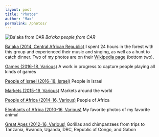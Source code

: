 ```yaml
---
layout: post
title: "Photos"
author: "Max"
permalink: /photos/
---
```


![Ba'aka from CAR](https://lh3.googleusercontent.com/tsCCzJVLMGM-jTM7BsY0u96Qw2ychEGQpJoAiggl6ornFnq1o8jLTNcsjexgewrEQ1351rA4AVy3WcSzbJMUwgBYwBIFyck08yxmvYp8I-TuwWdB0VTzp6CPW9HhVGLAO7FMpdqmmvk=w2400 "Ba'aka from Central African Republic")
*Ba'aka people from CAR*

[Ba'aka (2014, Central African Republic)](https://photos.app.goo.gl/BKAU2rGxGvfHs1s46) I spent 24 hours in the forest with this group and experienced their music and singing, as well as a hunt to catch dinner. Two of my photos are on their [Wikipedia page](https://en.wikipedia.org/wiki/Aka_people) (bottom two). 

[Games (2016-18, Various)](https://photos.app.goo.gl/EqaiygLuEvEPZWM76) A work in progress to capture people playing all kinds of games

[People of Israel (2016-18, Israel)](https://photos.app.goo.gl/hgP75KAT5t6zVRUn8) People in Israel

[Markets (2015-19, Various)](https://photos.app.goo.gl/tSnaRcd44ykj3S26A) Markets around the world

[People of Africa (2014-16, Various)](https://photos.app.goo.gl/vCoJw632WH7P7W589) People of Africa

[Elephants of Africa (2010-16, Various)](https://photos.app.goo.gl/CAPAfRpdPFeEfVJW6) My favorite photos of my favorite animal

[Great Apes (2012-16, Various)](https://photos.app.goo.gl/XDRxTtTdRwdK58eJ8) Gorillas and chimpanzees from trips to Tanzania, Rwanda, Uganda, DRC, Republic of Congo, and Gabon
